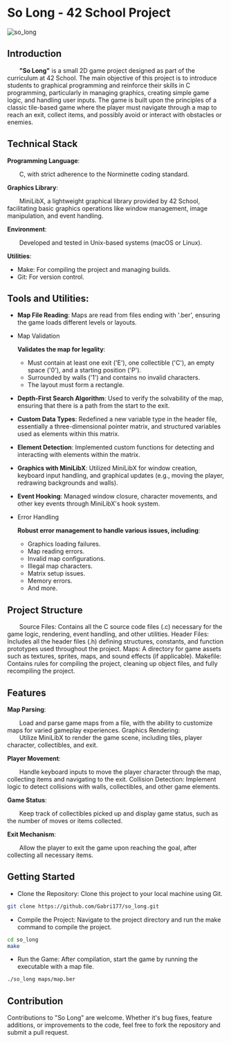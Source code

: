 # So Long - 42 School Project
![so_long](https://github.com/Gabri177/so_long/assets/152025617/507ddca0-33f5-42e7-a118-0f4834dbaeb9)

## Introduction
&emsp;&emsp;**"So Long"** is a small 2D game project designed as part of the curriculum at 42 School. The main objective of this project is to introduce students to graphical programming and reinforce their skills in C programming, particularly in managing graphics, creating simple game logic, and handling user inputs. The game is built upon the principles of a classic tile-based game where the player must navigate through a map to reach an exit, collect items, and possibly avoid or interact with obstacles or enemies.

## Technical Stack
**Programming Language**:    

&emsp;&emsp;C, with strict adherence to the Norminette coding standard. 

**Graphics Library**:    

&emsp;&emsp;MiniLibX, a lightweight graphical library provided by 42 School, facilitating basic graphics operations like window management, image manipulation, and event handling.  

**Environment**:    

&emsp;&emsp;Developed and tested in Unix-based systems (macOS or Linux).  

**Utilities**:    

* Make: For compiling the project and managing builds.
* Git: For version control.

## Tools and Utilities:  


- **Map File Reading**: Maps are read from files ending with '.ber', ensuring the game loads different levels or layouts.

- Map Validation

  **Validates the map for legality**:

    - Must contain at least one exit ('E'), one collectible ('C'), an empty space ('0'), and a starting position ('P').
    - Surrounded by walls ('1') and contains no invalid characters.
    - The layout must form a rectangle.

- **Depth-First Search Algorithm**: Used to verify the solvability of the map, ensuring that there is a path from the start to the exit.

- **Custom Data Types**: Redefined a new variable type in the header file, essentially a three-dimensional pointer matrix, and structured variables used as elements within this matrix.

- **Element Detection**: Implemented custom functions for detecting and interacting with elements within the matrix.

- **Graphics with MiniLibX**: Utilized MiniLibX for window creation, keyboard input handling, and graphical updates (e.g., moving the player, redrawing backgrounds and walls).

- **Event Hooking**: Managed window closure, character movements, and other key events through MiniLibX's hook system.

- Error Handling

    **Robust error management to handle various issues, including**:

    - Graphics loading failures.
    - Map reading errors.
    - Invalid map configurations.
    - Illegal map characters.
    - Matrix setup issues.
    - Memory errors.
    - And more.

## Project Structure
&emsp;&emsp;Source Files: Contains all the C source code files (.c) necessary for the game logic, rendering, event handling, and other utilities.
Header Files: Includes all the header files (.h) defining structures, constants, and function prototypes used throughout the project.
Maps: A directory for game assets such as textures, sprites, maps, and sound effects (if applicable).
Makefile: Contains rules for compiling the project, cleaning up object files, and fully recompiling the project.
## Features
**Map Parsing**: 

&emsp;&emsp;Load and parse game maps from a file, with the ability to customize maps for varied gameplay experiences.
Graphics Rendering:      
&emsp;&emsp;Utilize MiniLibX to render the game scene, including tiles, player character, collectibles, and exit.

**Player Movement**:      

&emsp;&emsp;Handle keyboard inputs to move the player character through the map, collecting items and navigating to the exit.
Collision Detection: Implement logic to detect collisions with walls, collectibles, and other game elements.

**Game Status**:    

&emsp;&emsp;Keep track of collectibles picked up and display game status, such as the number of moves or items collected.

**Exit Mechanism**:    

&emsp;&emsp;Allow the player to exit the game upon reaching the goal, after collecting all necessary items.

## Getting Started

* Clone the Repository: Clone this project to your local machine using Git.
```bash
git clone https://github.com/Gabri177/so_long.git
```
* Compile the Project: Navigate to the project directory and run the make command to compile the project.
```bash
cd so_long
make
```
* Run the Game: After compilation, start the game by running the executable with a map file.
```bash
./so_long maps/map.ber
```
## Contribution
Contributions to "So Long" are welcome. Whether it's bug fixes, feature additions, or improvements to the code, feel free to fork the repository and submit a pull request.
